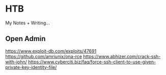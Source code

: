 # HTB
My Notes + Writing...


## Open Admin
https://www.exploit-db.com/exploits/47691
https://github.com/amriunix/ona-rce
https://www.abhizer.com/crack-ssh-with-john/
https://www.cyberciti.biz/faq/force-ssh-client-to-use-given-private-key-identity-file/
